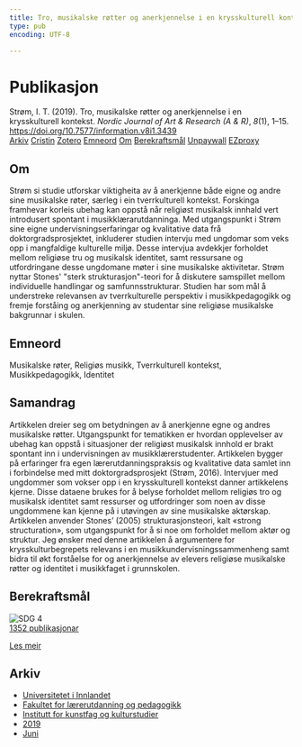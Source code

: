 ```yaml
---
title: Tro, musikalske røtter og anerkjennelse i en krysskulturell kontekst
type: pub
encoding: UTF-8

---
```

<h1>Publikasjon</h1>
<article id="csl-bib-container-XRJIQBCR" class="csl-bib-container">
  <div class="csl-bib-body"> <div class="csl-entry">Strøm, I. T. (2019). Tro, musikalske røtter og anerkjennelse i en krysskulturell kontekst. <i>Nordic Journal of Art &#38; Research (A &#38; R)</i>, <i>8</i>(1), 1–15. <a href="https://doi.org/10.7577/information.v8i1.3439">https://doi.org/10.7577/information.v8i1.3439</a></div> </div>
  <div class="csl-bib-buttons">
    <a href="#taxonomy-article-XRJIQBCR" alt="archive" class="csl-bib-button">Arkiv</a>
    <a href="https://app.cristin.no/results/show.jsf?id=1708188" alt="Cristin" class="csl-bib-button">Cristin</a>
    <a href="http://zotero.org/groups/5881554/items/XRJIQBCR" alt="Zotero" class="csl-bib-button">Zotero</a>
    <a href="#keywords-article-XRJIQBCR" alt="keywords" class="csl-bib-button">Emneord</a>
    <a href="#about-article-XRJIQBCR" alt="about_pub" class="csl-bib-button">Om</a>
    <a href="#sdg-article-XRJIQBCR" alt="sdg" class="csl-bib-button">Berekraftsmål</a>
    <a href="https://journals.oslomet.no/index.php/information/article/download/3439/3238" alt="Unpaywall" class="csl-bib-button">Unpaywall</a>
    <a href="https://journals.oslomet.no/index.php/information/article/download/3439/3238" alt="EZproxy" class="csl-bib-button">EZproxy</a>
  </div>
  <div id="csl-bib-meta-container-XRJIQBCR"></div>
</article>
<div id="csl-bib-meta-XRJIQBCR" class="csl-bib-meta">
  <article id="about-article-XRJIQBCR" class="about_pub-article">
    <h1>Om</h1>
    Strøm si studie utforskar viktigheita av å anerkjenne både eigne og andre sine musikalske røter, særleg i ein tverrkulturell kontekst. Forskinga framhevar korleis ubehag kan oppstå når religiøst musikalsk innhald vert introdusert spontant i musikklærarutdanninga. Med utgangspunkt i Strøm sine eigne undervisningserfaringar og kvalitative data frå doktorgradsprosjektet, inkluderer studien intervju med ungdomar som veks opp i mangfaldige kulturelle miljø. Desse intervjua avdekkjer forholdet mellom religiøse tru og musikalsk identitet, samt ressursane og utfordringane desse ungdomane møter i sine musikalske aktivitetar. Strøm nyttar Stones' "sterk strukturasjon"-teori for å diskutere samspillet mellom individuelle handlingar og samfunnsstrukturar. Studien har som mål å understreke relevansen av tverrkulturelle perspektiv i musikkpedagogikk og fremje forståing og anerkjenning av studentar sine religiøse musikalske bakgrunnar i skulen.
  </article>
  <article id="keywords-article-XRJIQBCR" class="keywords-article">
    <h1>Emneord</h1>
    Musikalske røter, Religiøs musikk, Tverrkulturell kontekst, Musikkpedagogikk, Identitet
  </article>
  <article id="abstract-article-XRJIQBCR" class="abstract-article">
    <h1>Samandrag</h1>
    Artikkelen dreier seg om betydningen av å anerkjenne egne og andres musikalske røtter. Utgangspunkt for tematikken er hvordan opplevelser av ubehag kan oppstå i situasjoner der religiøst musikalsk innhold er brakt spontant inn i undervisningen av musikklærerstudenter. Artikkelen bygger på erfaringer fra egen lærerutdanningspraksis og kvalitative data samlet inn i forbindelse med mitt doktorgradsprosjekt (Strøm, 2016). Intervjuer med ungdommer som vokser opp i en krysskulturell kontekst danner artikkelens kjerne. Disse dataene brukes for å belyse forholdet mellom religiøs tro og musikalsk identitet samt ressurser og utfordringer som noen av disse ungdommene kan kjenne på i utøvingen av sine musikalske aktørskap. Artikkelen anvender Stones’ (2005) strukturasjonsteori, kalt «strong structuration», som utgangspunkt for å si noe om forholdet mellom aktør og struktur. Jeg ønsker med denne artikkelen å argumentere for krysskulturbegrepets relevans i en musikkundervisningssammenheng samt bidra til økt forståelse for og anerkjennelse av elevers religiøse musikalske røtter og identitet i musikkfaget i grunnskolen.
  </article>
  <article id="sdg-article-XRJIQBCR" class="sdg-article">
    <h1>Berekraftsmål</h1>
    <div class="sdg-container"><div id="sdg4" class="sdg">
        <img src="{{< params subfolder >}}images/sdg/sdg04_nn.png" class="image" alt="SDG 4">
        <div class="sdg-overlay">
          <a href="{{< params subfolder >}}nn/archive/?sdg=4#archive" class="sdg-publication-count"><span>1352</span> publikasjonar</a>
          <p><a href="https://fn.no/om-fn/fns-baerekraftsmaal/god-utdanning?lang=nno-NO" class="sdg-read-more">Les meir</a></p>
        </div>
      </div></div>
  </article>
  <article id="taxonomy-article-XRJIQBCR" class="taxonomy-article">
    <h1>Arkiv</h1>
    <ul>
      <li><a href="{{< params subfolder >}}nn/archive/?key=3DCRN523">Universitetet i Innlandet</a></li>
      <li><a href="{{< params subfolder >}}nn/archive/?key=WYNZA47F">Fakultet for lærerutdanning og pedagogikk</a></li>
      <li><a href="{{< params subfolder >}}nn/archive/?key=VBB2T4VJ">Institutt for kunstfag og kulturstudier</a></li>
      <li><a href="{{< params subfolder >}}nn/archive/?key=N3YI5B9V">2019</a></li>
      <li><a href="{{< params subfolder >}}nn/archive/?key=IUU377BC">Juni</a></li>
    </ul>
  </article>
</div>

